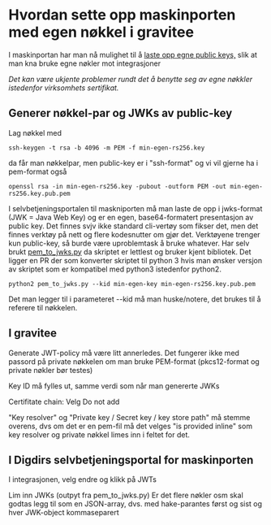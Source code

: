 # Hvordan sette opp maskinporten med egen nøkkel i gravitee

I maskinportan har man nå mulighet til å [laste opp egne public
keys,](https://samarbeid.digdir.no/id-porten/ny-funksjonalitet-i-min-profil/1042)
slik at man kna bruke egne nøkler mot integrasjoner

_Det kan være ukjente problemer rundt det å benytte seg av egne nøkkler istedenfor virksomhets sertifikat._

## Generer nøkkel-par og JWKs av public-key

Lag nøkkel med

```
ssh-keygen -t rsa -b 4096 -m PEM -f min-egen-rs256.key
```

da får man nøkkelpar, men public-key er i \"ssh-format\" og vi vil
gjerne ha i pem-format også

```
openssl rsa -in min-egen-rs256.key -pubout -outform PEM -out min-egen-rs256.key.pub.pem
```

I selvbetjeningsportalen til maskniporten må man laste de opp i
jwks-format (JWK = Java Web Key) og er en egen, base64-formatert
presentasjon av public key. Det finnes svjv ikke standard cli-vertøy som
fikser det, men det finnes verktøy på nett og flere kodesnutter om gjør
det. Verktøyene trenger kun public-key, så burde være uproblemtask å
bruke whatever. Har selv brukt [pem_to_jwks.py](https://github.com/jpf/okta-jwks-to-pem.git)
da skriptet er lettlest og bruker kjent bibliotek. Det ligger en PR der som konverter skriptet til
python 3 hvis man ønsker versjon av skriptet som er kompatibel med python3 istedenfor python2.

```
python2 pem_to_jwks.py --kid min-egen-key min-egen-rs256.key.pub.pem
```

Det man legger til i parameteret \--kid må man huske/notere, det brukes
til å referere til nøkkelen.

## I gravitee

Generate JWT-policy må være litt annerledes. Det fungerer ikke med
passord på private nøkkelen om man bruke PEM-format (pkcs12-format og
private nøkler bør testes)

Key ID må fylles ut, samme verdi som når man genererte JWKs

Certifitate chain: Velg Do not add

\"Key resolver\" og \"Private key / Secret key / key store path\" må
stemme overens, dvs om det er en pem-fil må det velges \"is provided
inline\" som key resolver og private nøkkel limes inn i feltet for det.

## I Digdirs selvbetjeningsportal for maskinporten

I integrasjonen, velg endre og klikk på JWTs

Lim inn JWKs (outpyt fra pem_to_jwks.py) Er det flere nøkler osm skal
godtas legg til som en JSON-array, dvs. med hake-parantes først og sist
og hver JWK-object kommaseparert
